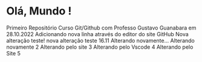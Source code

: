 # Olá, Mundo !
 Primeiro Repositório Curso Git/Github com Professo Gustavo Guanabara em 28.10.2022
 Adicionando nova linha através do editor do site GitHub
 Nova alteração teste!
 nova alteração teste 16.11
 Alterando novamente...
 Alterando novamente 2
 Alterando pelo site 3
 Alterando pelo Vscode 4
 Alterando pelo Site 5
